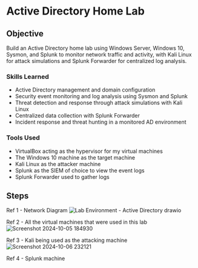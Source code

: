 # Active Directory Home Lab

## Objective

Build an Active Directory home lab using Windows Server, Windows 10, Sysmon, and Splunk to monitor network traffic and activity, with Kali Linux for attack simulations 
and Splunk Forwarder for centralized log analysis.

### Skills Learned

- Active Directory management and domain configuration
- Security event monitoring and log analysis using Sysmon and Splunk
- Threat detection and response through attack simulations with Kali Linux
- Centralized data collection with Splunk Forwarder
- Incident response and threat hunting in a monitored AD environment

### Tools Used

- VirtualBox acting as the hypervisor for my virtual machines
- The Windows 10 machine as the target machine
- Kali Linux as the attacker machine
- Splunk as the SIEM of choice to view the event logs
- Splunk Forwarder used to gather logs

## Steps

Ref 1 - Network Diagram
![Lab Environment - Active Directory drawio](https://github.com/user-attachments/assets/844ce3f1-be47-430b-8e59-3bb11b219fba)

Ref 2 - All the virtual machines that were used in this lab
![Screenshot 2024-10-05 184930](https://github.com/user-attachments/assets/c0ca1b71-cd1f-4af9-9f67-9cc3823d9942)

Ref 3 - Kali being used as the attacking machine
![Screenshot 2024-10-06 232121](https://github.com/user-attachments/assets/dd014432-7fe4-4b68-888d-d6c348201145)

Ref 4 - Splunk machine

